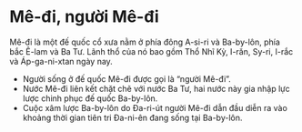 # Mê-đi, người Mê-đi

Mê-đi là một đế quốc cổ xưa nằm ở phía đông A-si-ri và Ba-by-lôn, phía bắc Ê-lam và Ba Tư. Lãnh thổ của nó bao gồm Thổ Nhĩ Kỳ, I-răn, Sy-ri, I-rắc và Áp-ga-ni-xtan ngày nay.
- Người sống ở đế quốc Mê-đi được gọi là “người Mê-đi”. 
- Nước Mê-đi liên kết chặt chẽ với nước Ba Tư, hai nước này gia nhập lực lược chinh phục đế quốc Ba-by-lôn. 
- Cuộc xâm lược Ba-by-lôn do Đa-ri-út người Mê-đi dẫn đầu diễn ra vào khoảng thời gian tiên tri Đa-ni-ên đang sống tại Ba-by-lôn.

